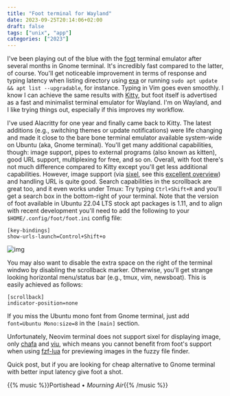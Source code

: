 ```yaml
---
title: "Foot terminal for Wayland"
date: 2023-09-25T20:14:06+02:00
draft: false
tags: ["unix", "app"]
categories: ["2023"]
---
```


I've been playing out of the blue with the [foot](https://codeberg.org/dnkl/foot) terminal emulator after several months in Gnome terminal. It's incredibly fast compared to the latter, of course. You'll get noticeable improvement in terms of response and typing latency when listing directory using [exa](https://github.com/ogham/exa) or running `sudo apt update && apt list --upgradable`, for instance. Typing in Vim goes even smoothly. I know I can achieve the same results with [Kitty](https://sw.kovidgoyal.net/kitty/), but foot itself is advertised as a fast and minimalist terminal emulator for Wayland. I'm on Wayland, and I like trying things out, especially if this improves my workflow.

I've used Alacritty for one year and finally came back to Kitty. The latest additions (e.g., switching themes or update notifications) were life changing and made it close to the bare bone terminal emulator available system-wide on Ubuntu (aka, Gnome terminal). You'll get many additional capabilities, though: image support, pipes to external programs (also known as kitten), good URL support, multiplexing for free, and so on. Overall, with foot there's not much difference compared to Kitty except you'll get less additional capabilities. However, image support (via [sixel](https://en.wikipedia.org/wiki/Sixel), see this [excellent overview](https://konfou.xyz/posts/sixel-for-terminal-graphics/)) and handling URL is quite good. Search capabilities in the scrollback are great too, and it even works under Tmux: Try typing `Ctrl+Shift+R` and you'll get a search box in the bottom-right of your terminal. Note that the version of foot available in Ubuntu 22.04 LTS stock apt packages is 1.11, and to align with recent development you'll need to add the following to your `$HOME/.config/foot/foot.ini` config file:

```shell
[key-bindings]
show-urls-launch=Control+Shift+o
```

![img](/img/2023-09-25-20-36-34.png)

You may also want to disable the extra space on the right of the terminal windwo by disabling the scrollback marker. Otherwise, you'll get strange looking horizontal menu/status bar (e.g., tmux, vim, newsboat). This is easily achieved as follows:

```shell
[scrollback]
indicator-position=none
```

If you miss the Ubuntu mono font from Gnome terminal, just add `font=Ubuntu Mono:size=8` in the `[main]` section.

Unfortunately, Neovim terminal does not support sixel for displaying image, only [chafa](https://github.com/hpjansson/chafa/) and [viu](https://github.com/atanunq/viu), which means you cannot benefit from foot's support when using [fzf-lua](https://github.com/ibhagwan/fzf-lua) for previewing images in the fuzzy file finder.

Quick post, but if you are looking for cheap alternative to Gnome terminal with better input latency give foot a shot.

{{% music %}}Portishead • _Mourning Air_{{% /music %}}
